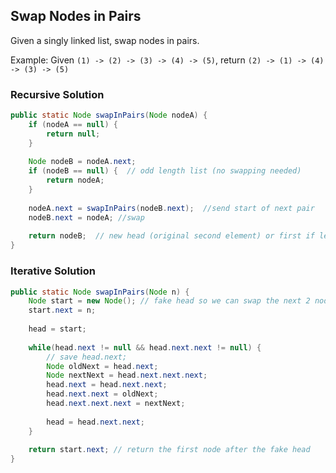 ## Swap Nodes in Pairs
Given a singly linked list, swap nodes in pairs.

Example:
Given `(1) -> (2) -> (3) -> (4) -> (5)`, return `(2) -> (1) -> (4) -> (3) -> (5)`


### Recursive Solution
```java
public static Node swapInPairs(Node nodeA) {
	if (nodeA == null) {
		return null;
	}
	
	Node nodeB = nodeA.next;
	if (nodeB == null) {  // odd length list (no swapping needed)
		return nodeA;
	}
	
	nodeA.next = swapInPairs(nodeB.next);  //send start of next pair
	nodeB.next = nodeA; //swap
	
	return nodeB;  // new head (original second element) or first if length = 1
}
```


### Iterative Solution
```java
public static Node swapInPairs(Node n) {
	Node start = new Node(); // fake head so we can swap the next 2 nodes
	start.next = n;
	
	head = start;
	
	while(head.next != null && head.next.next != null) {
		// save head.next;
		Node oldNext = head.next;
		Node nextNext = head.next.next.next;
		head.next = head.next.next;
		head.next.next = oldNext;
		head.next.next.next = nextNext;
		
		head = head.next.next;
    }
    
    return start.next; // return the first node after the fake head
}
```